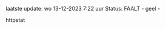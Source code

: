 laatste update: 
wo 13-12-2023  7:22   uur 
Status: FAALT - geel - 
<div class="service Y">httpstat</div>